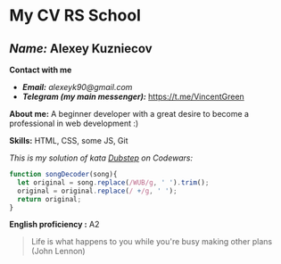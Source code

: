 # My CV RS School
## _**Name:**_ Alexey Kuzniecov
**Contact with me**
* _**Email:**_ _alexeyk90@gmail.com_
* _**Telegram (my main messenger):**_ <https://t.me/VincentGreen>

**About me:** A beginner developer with a great desire to become a professional in web development :)

**Skills:** HTML, CSS, some JS, Git

_This is my solution of kata [Dubstep](https://www.codewars.com/kata/551dc350bf4e526099000ae5) on Codewars:_

```javascript
function songDecoder(song){
  let original = song.replace(/WUB/g, ' ').trim();
  original = original.replace(/ +/g, ' ');
  return original;
}
```

**English proficiency :** A2

>Life is what happens to you while you're busy making other plans (John Lennon)